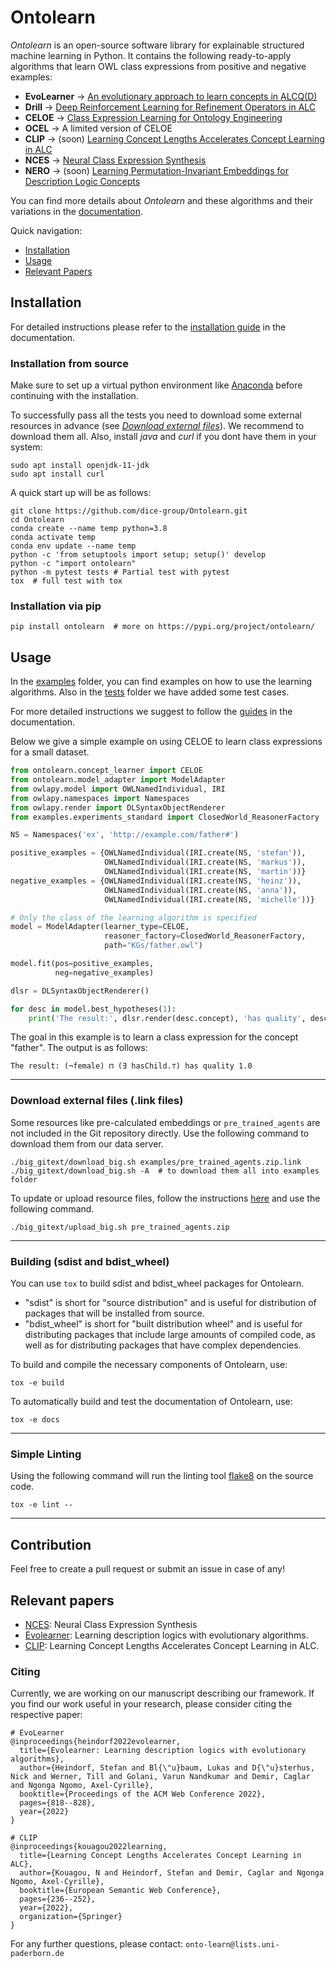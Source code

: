 # Ontolearn

*Ontolearn* is an open-source software library for explainable structured machine learning in Python.
It contains the following ready-to-apply algorithms that learn OWL class expressions from positive and negative examples:
- **EvoLearner** &rarr; [An evolutionary approach to learn concepts in ALCQ(D)](https://dl.acm.org/doi/abs/10.1145/3485447.3511925)
- **Drill** &rarr; [Deep Reinforcement Learning for Refinement Operators in ALC](https://arxiv.org/pdf/2106.15373.pdf)
- **CELOE** &rarr; [Class Expression Learning for Ontology Engineering](https://www.sciencedirect.com/science/article/abs/pii/S1570826811000023)
- **OCEL** &rarr; A limited version of CELOE
- **CLIP** &rarr; (soon) [Learning Concept Lengths Accelerates Concept Learning in ALC](https://link.springer.com/chapter/10.1007/978-3-031-06981-9_14)
- **NCES** &rarr; [Neural Class Expression Synthesis](https://arxiv.org/pdf/2111.08486.pdf)
- **NERO** &rarr; (soon) [Learning Permutation-Invariant Embeddings for Description Logic Concepts](https://github.com/dice-group/Nero)

You can find more details about *Ontolearn* and these algorithms and their variations in the [documentation](https://ontolearn-docs-dice-group.netlify.app/index.html).

Quick navigation: 
- [Installation](#installation)
- [Usage](#usage)
- [Relevant Papers](#relevant-papers)
## Installation

For detailed instructions please refer to the [installation guide](https://ontolearn-docs-dice-group.netlify.app/usage/installation.html) in the documentation.

### Installation from source

Make sure to set up a virtual python environment like [Anaconda](https://www.anaconda.com/) 
before continuing with the installation. 


To successfully pass all the tests you need to download some external resources in advance 
(see [_Download external files_](#download-external-files-link-files)). We recommend to
download them all. Also, install _java_ and _curl_ if you dont have them in your system:

```commandline
sudo apt install openjdk-11-jdk
sudo apt install curl
```

A quick start up will be as follows:

```shell
git clone https://github.com/dice-group/Ontolearn.git
cd Ontolearn
conda create --name temp python=3.8
conda activate temp
conda env update --name temp
python -c 'from setuptools import setup; setup()' develop
python -c "import ontolearn"
python -m pytest tests # Partial test with pytest
tox  # full test with tox
```

### Installation via pip

```shell
pip install ontolearn  # more on https://pypi.org/project/ontolearn/
```
## Usage

In the [examples](https://github.com/dice-group/Ontolearn/tree/develop/examples) folder, you can find examples on how to use
the learning algorithms. Also in the [tests](https://github.com/dice-group/Ontolearn/tree/develop/tests) folder we have added some test cases.

For more detailed instructions we suggest to follow the [guides](https://ontolearn-docs-dice-group.netlify.app/usage/03_algorithm.html) in the documentation.

Below we give a simple example on using CELOE to learn class expressions for a small dataset.
```python
from ontolearn.concept_learner import CELOE
from ontolearn.model_adapter import ModelAdapter
from owlapy.model import OWLNamedIndividual, IRI
from owlapy.namespaces import Namespaces
from owlapy.render import DLSyntaxObjectRenderer
from examples.experiments_standard import ClosedWorld_ReasonerFactory

NS = Namespaces('ex', 'http://example.com/father#')

positive_examples = {OWLNamedIndividual(IRI.create(NS, 'stefan')),
                     OWLNamedIndividual(IRI.create(NS, 'markus')),
                     OWLNamedIndividual(IRI.create(NS, 'martin'))}
negative_examples = {OWLNamedIndividual(IRI.create(NS, 'heinz')),
                     OWLNamedIndividual(IRI.create(NS, 'anna')),
                     OWLNamedIndividual(IRI.create(NS, 'michelle'))}

# Only the class of the learning algorithm is specified
model = ModelAdapter(learner_type=CELOE,
                     reasoner_factory=ClosedWorld_ReasonerFactory,
                     path="KGs/father.owl")

model.fit(pos=positive_examples,
          neg=negative_examples)

dlsr = DLSyntaxObjectRenderer()

for desc in model.best_hypotheses(1):
    print('The result:', dlsr.render(desc.concept), 'has quality', desc.quality)
```
The goal in this example is to learn a class expression for the concept "father". 
The output is as follows:
```
The result: (¬female) ⊓ (∃ hasChild.⊤) has quality 1.0
```
----------------------------------------------------------------------------

### Download external files (.link files)

Some resources like pre-calculated embeddings or `pre_trained_agents`
are not included in the Git repository directly. Use the following
command to download them from our data server.


```shell
./big_gitext/download_big.sh examples/pre_trained_agents.zip.link
./big_gitext/download_big.sh -A  # to download them all into examples folder
```

To update or upload resource files, follow the instructions
[here](https://github.com/dice-group/Ontolearn-internal/wiki/Upload-big-data-to-hobbitdata)
and use the following command.

```shell
./big_gitext/upload_big.sh pre_trained_agents.zip
```
----------------------------------------------------------------------------
### Building (sdist and bdist_wheel)
You can use <code>tox</code> to build sdist and bdist_wheel packages for Ontolearn.
- "sdist" is short for "source distribution" and is useful for distribution of packages that will be installed from source.
- "bdist_wheel" is short for "built distribution wheel" and is useful for distributing packages that include large amounts of compiled code, as well as for distributing packages that have complex dependencies.

To build and compile the necessary components of Ontolearn, use:
```shell
tox -e build
```

To automatically build and test the documentation of Ontolearn, use:
```shell
tox -e docs
```

----------------------------------------------------------------------------

### Simple Linting

Using the following command will run the linting tool [flake8](https://flake8.pycqa.org/) on the source code.
```shell
tox -e lint --
```
----------------------------------------------------------------------------

## Contribution
Feel free to create a pull request or submit an issue in case of any!


## Relevant papers

- [NCES](https://arxiv.org/pdf/2111.08486.pdf): Neural Class Expression Synthesis
- [Evolearner](https://doi.org/10.1145/3485447.3511925): Learning description logics with evolutionary algorithms.
- [CLIP](https://arxiv.org/abs/2107.04911): Learning Concept Lengths Accelerates Concept Learning in ALC.
### Citing
Currently, we are working on our manuscript describing our framework. 
If you find our work useful in your research, please consider citing the respective paper:
```
# EvoLearner
@inproceedings{heindorf2022evolearner,
  title={Evolearner: Learning description logics with evolutionary algorithms},
  author={Heindorf, Stefan and Bl{\"u}baum, Lukas and D{\"u}sterhus, Nick and Werner, Till and Golani, Varun Nandkumar and Demir, Caglar and Ngonga Ngomo, Axel-Cyrille},
  booktitle={Proceedings of the ACM Web Conference 2022},
  pages={818--828},
  year={2022}
}

# CLIP
@inproceedings{kouagou2022learning,
  title={Learning Concept Lengths Accelerates Concept Learning in ALC},
  author={Kouagou, N and Heindorf, Stefan and Demir, Caglar and Ngonga Ngomo, Axel-Cyrille},
  booktitle={European Semantic Web Conference},
  pages={236--252},
  year={2022},
  organization={Springer}
}
```

For any further questions, please contact:  ```onto-learn@lists.uni-paderborn.de```
